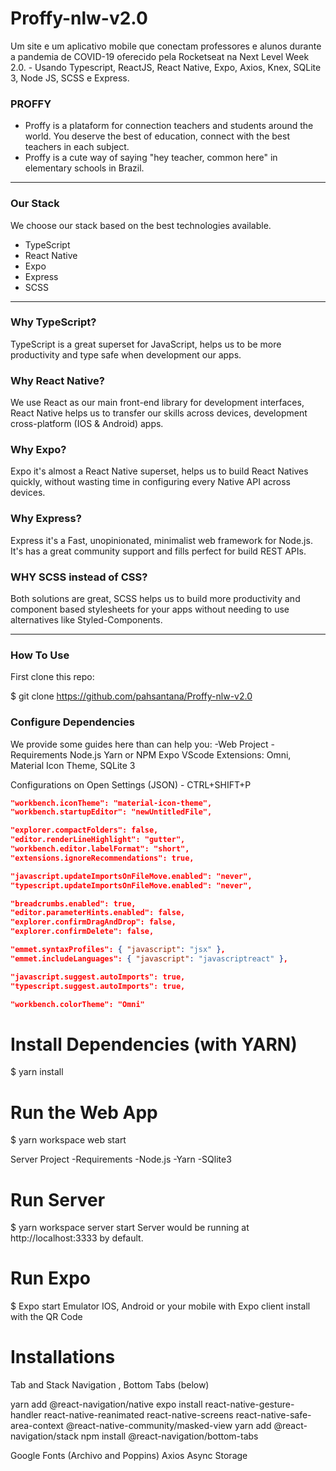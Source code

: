 # Proffy-nlw-v2.0
Um site e um aplicativo mobile que conectam professores e alunos durante a pandemia de COVID-19 oferecido pela Rocketseat na Next Level Week 2.0. - Usando Typescript, ReactJS, React Native, Expo, Axios, Knex, SQLite 3, Node JS, SCSS e Express.

### PROFFY 

- Proffy is a plataform for connection teachers and students around the world. You deserve the best of education, connect with the best teachers in each subject.
- Proffy is a cute way of saying "hey teacher, common here" in elementary schools in Brazil.

--------------------------------------------------------------------------------------------------------------------------------------------------------------------------------

### Our Stack
We choose our stack based on the best technologies available.

- TypeScript
- React Native
- Expo
- Express
- SCSS

----------------------------------------------------------------------------------------------------------------------------------------------------------------------------

### Why TypeScript?
TypeScript is a great superset for JavaScript, helps us to be more productivity and type safe when development our apps.

### Why React Native?
We use React as our main front-end library for development interfaces, React Native helps us to transfer our skills across devices, development cross-platform (IOS & Android) apps.

### Why Expo?
Expo it's almost a React Native superset, helps us to build React Natives quickly, without wasting time in configuring every Native API across devices.

### Why Express?
Express it's a Fast, unopinionated, minimalist web framework for Node.js. It's has a great community support and fills perfect for build REST APIs.

### WHY SCSS instead of CSS?

Both solutions are great, SCSS helps us to build more productivity and component based stylesheets for your apps without needing to use alternatives like Styled-Components.

-----------------------------------------------------------------------------------------------------------------------------------------------------------------------------

### How To Use

First clone this repo:

$ git clone https://github.com/pahsantana/Proffy-nlw-v2.0

### Configure Dependencies

We provide some guides here than can help you:
-Web Project
-Requirements
  Node.js
  Yarn or NPM
  Expo
  VScode
  Extensions: Omni, Material Icon Theme, SQLite 3
  
  Configurations on Open Settings (JSON) - CTRL+SHIFT+P
  
  ```json
  "workbench.iconTheme": "material-icon-theme",
  "workbench.startupEditor": "newUntitledFile",

  "explorer.compactFolders": false,
  "editor.renderLineHighlight": "gutter",
  "workbench.editor.labelFormat": "short",
  "extensions.ignoreRecommendations": true,

  "javascript.updateImportsOnFileMove.enabled": "never",
  "typescript.updateImportsOnFileMove.enabled": "never",

  "breadcrumbs.enabled": true,
  "editor.parameterHints.enabled": false,
  "explorer.confirmDragAndDrop": false,
  "explorer.confirmDelete": false,
  
  "emmet.syntaxProfiles": { "javascript": "jsx" },
  "emmet.includeLanguages": { "javascript": "javascriptreact" },

  "javascript.suggest.autoImports": true,
  "typescript.suggest.autoImports": true,

  "workbench.colorTheme": "Omni"
```

# Install Dependencies (with YARN)
$ yarn install

# Run the Web App
$ yarn workspace web start

Server Project
-Requirements
-Node.js
-Yarn
-SQlite3

# Run Server
$ yarn workspace server start
Server would be running at http://localhost:3333 by default.

# Run Expo

$ Expo start
Emulator IOS, Android or your mobile with Expo client install with the QR Code

# Installations

Tab and Stack  Navigation , Bottom Tabs (below)

yarn add @react-navigation/native
expo install react-native-gesture-handler react-native-reanimated react-native-screens react-native-safe-area-context @react-native-community/masked-view
yarn add @react-navigation/stack
npm install @react-navigation/bottom-tabs

Google Fonts (Archivo and Poppins)
Axios
Async Storage








